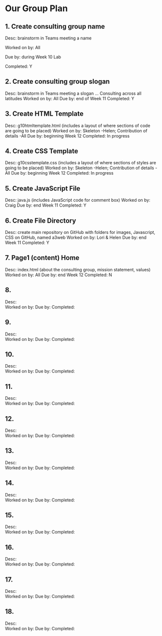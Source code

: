 # Our Group Plan

## 1. Create consulting group name 

Desc: brainstorm in Teams meeting a name 

Worked on by: All

Due by: during Week 10 Lab

Completed: Y


## 2. Create consulting group slogan
Desc: brainstorm in Teams meeting a slogan ... Consulting across all latitudes
Worked on by: All
Due by: end of Week 11
Completed: Y

## 3. Create HTML Template
Desc:  g10htmltemplate.html (includes a layout of where sections of code are going to be placed)
Worked on by: Skeleton -Helen; Contribution of details -All
Due by: beginning Week 12
Completed: In progress

## 4. Create CSS Template
Desc: g10csstemplate.css (includes a layout of where sections of styles are going to be placed)
Worked on by: Skeleton -Helen; Contribution of details -All
Due by: beginning Week 12
Completed: In progress

## 5. Create JavaScript File
Desc: java.js (includes JavaScript code for comment box)
Worked on by: Craig
Due by: end Week 11
Completed: Y

## 6. Create File Directory
Desc:  create main repository on GitHub with folders for images, Javascript, CSS on GitHub, named a3web
Worked on by: Lori & Helen
Due by: end Week 11
Completed: Y

## 7. Page1 (content) Home
Desc:  index.html (about the consulting group, mission statement, values)
Worked on by: All
Due by: end Week 12
Completed: N

## 8.
Desc:  
Worked on by: 
Due by: 
Completed: 

## 9.
Desc:  
Worked on by: 
Due by: 
Completed: 

## 10.
Desc:  
Worked on by: 
Due by: 
Completed: 

## 11.
Desc:  
Worked on by: 
Due by: 
Completed: 

## 12.
Desc:  
Worked on by: 
Due by: 
Completed: 

## 13.
Desc:  
Worked on by: 
Due by: 
Completed: 

## 14.
Desc:  
Worked on by: 
Due by: 
Completed: 

## 15.
Desc:  
Worked on by: 
Due by: 
Completed: 

## 16.
Desc:  
Worked on by: 
Due by: 
Completed: 

## 17.
Desc:  
Worked on by: 
Due by: 
Completed: 

## 18.
Desc:  
Worked on by: 
Due by: 
Completed: 
